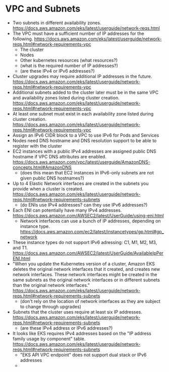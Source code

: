 # VPC and Subnets
- Two subnets in different availability zones. https://docs.aws.amazon.com/eks/latest/userguide/network-reqs.html
- The VPC must have a sufficient number of IP addresses for the following. https://docs.aws.amazon.com/eks/latest/userguide/network-reqs.html#network-requirements-vpc
    - The cluster
    - Nodes
    - Other kubernetes resources (what resources?)
    - (what is the required number of IP addresses?)
    - (are these IPv4 or IPv6 addresses?)
- Cluster upgrades may require additional IP addresses in the future. https://docs.aws.amazon.com/eks/latest/userguide/network-reqs.html#network-requirements-vpc
- Additional subnets added to the cluster later must be in the same VPC and availability zones listed during cluster creation. https://docs.aws.amazon.com/eks/latest/userguide/network-reqs.html#network-requirements-vpc
- At least one subnet must exist in each availability zone listed during cluster creation. https://docs.aws.amazon.com/eks/latest/userguide/network-reqs.html#network-requirements-vpc
- Assign an IPv6 CIDR block to a VPC to use IPv6 for Pods and Services
- Nodes need DNS hostname and DNS resolution support to be able to register with the cluster
- EC2 instances with a public IPv4 addresses are assigned public DNS hostname if VPC DNS attributes are enabled. https://docs.aws.amazon.com/vpc/latest/userguide/AmazonDNS-concepts.html#AmazonDNS
    - (does this mean that EC2 instances in IPv6-only subnets are not given public DNS hostnames?)
- Up to 4 Elastic Network interfaces are created in the subnets you provide when a cluster is created. https://docs.aws.amazon.com/eks/latest/userguide/network-reqs.html#network-requirements-subnets
    - (do ENIs use IPv4 addresses? can they use IPv6 addresses?)
- Each ENI can potentially have many IPv4 addresses. https://docs.aws.amazon.com/AWSEC2/latest/UserGuide/using-eni.html
    - Network interfaces can use a bunch of IP addresses, depending on instance type. https://docs.aws.amazon.com/ec2/latest/instancetypes/gp.html#gp_network
- These instance types do not support IPv6 adressing: C1, M1, M2, M3, and T1. https://docs.aws.amazon.com/AWSEC2/latest/UserGuide/AvailableIpPerENI.html
- "When you update the Kubernetes version of a cluster, Amazon EKS deletes the original network interfaces that it created, and creates new network interfaces. These network interfaces might be created in the same subnets as the original network interfaces or in different subnets than the original network interfaces." https://docs.aws.amazon.com/eks/latest/userguide/network-reqs.html#network-requirements-subnets
    - (don't rely on the location of network interfaces as they are subject to change through upgrades)
- Subnets that the cluster uses require at least six IP addresses. https://docs.aws.amazon.com/eks/latest/userguide/network-reqs.html#network-requirements-subnets
    - (are these IPv4 address or IPv6 addresses?)
- It looks like EKS requires IPv4 addresses based on the "IP address family usage by component" table. https://docs.aws.amazon.com/eks/latest/userguide/network-reqs.html#network-requirements-subnets
    - "EKS API VPC endpoint" does not support dual stack or IPv6 addresses
    - 